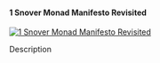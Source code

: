 ﻿#### 1 Snover Monad Manifesto Revisited

[![1 Snover Monad Manifesto Revisited](https://i3.ytimg.com/vi/j0EX5R2nnRI/hqdefault.jpg "1 Snover Monad Manifesto Revisited")](https://www.youtube.com/watch?v=j0EX5R2nnRI)

Description


